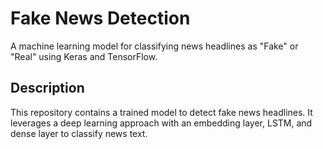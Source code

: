 # Fake News Detection

A machine learning model for classifying news headlines as "Fake" or "Real" using Keras and TensorFlow.

## Description

This repository contains a trained model to detect fake news headlines. It leverages a deep learning approach with an embedding layer, LSTM, and dense layer to classify news text.
